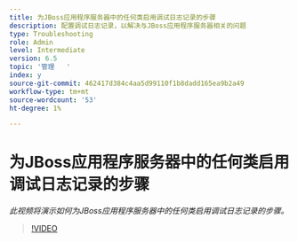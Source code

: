 ```yaml
---
title: 为JBoss应用程序服务器中的任何类启用调试日志记录的步骤
description: 配置调试日志记录，以解决与JBoss应用程序服务器相关的问题
type: Troubleshooting
role: Admin
level: Intermediate
version: 6.5
topic: '管理   '
index: y
source-git-commit: 462417d384c4aa5d99110f1b8dadd165ea9b2a49
workflow-type: tm+mt
source-wordcount: '53'
ht-degree: 1%

---
```



# 为JBoss应用程序服务器中的任何类启用调试日志记录的步骤

*此视频将演示如何为JBoss应用程序服务器中的任何类启用调试日志记录的步骤。*

>[!VIDEO](https://video.tv.adobe.com/v/335522?quality=9&learn=on)